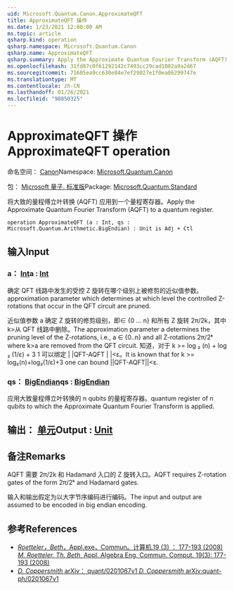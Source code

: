 ```yaml
---
uid: Microsoft.Quantum.Canon.ApproximateQFT
title: ApproximateQFT 操作
ms.date: 1/23/2021 12:00:00 AM
ms.topic: article
qsharp.kind: operation
qsharp.namespace: Microsoft.Quantum.Canon
qsharp.name: ApproximateQFT
qsharp.summary: Apply the Approximate Quantum Fourier Transform (AQFT) to a quantum register.
ms.openlocfilehash: 31fd87c0f61292142c7493cc29cad1082a9a2d67
ms.sourcegitcommit: 71605ea9cc630e84e7ef29027e1f0ea06299747e
ms.translationtype: MT
ms.contentlocale: zh-CN
ms.lasthandoff: 01/26/2021
ms.locfileid: "98850325"
---
```

# <a name="approximateqft-operation"></a><span data-ttu-id="789de-102">ApproximateQFT 操作</span><span class="sxs-lookup"><span data-stu-id="789de-102">ApproximateQFT operation</span></span>

<span data-ttu-id="789de-103">命名空间： [Canon](xref:Microsoft.Quantum.Canon)</span><span class="sxs-lookup"><span data-stu-id="789de-103">Namespace: [Microsoft.Quantum.Canon](xref:Microsoft.Quantum.Canon)</span></span>

<span data-ttu-id="789de-104">包： [Microsoft 量子. 标准版](https://nuget.org/packages/Microsoft.Quantum.Standard)</span><span class="sxs-lookup"><span data-stu-id="789de-104">Package: [Microsoft.Quantum.Standard](https://nuget.org/packages/Microsoft.Quantum.Standard)</span></span>


<span data-ttu-id="789de-105">将大致的量程傅立叶转换 (AQFT) 应用到一个量程寄存器。</span><span class="sxs-lookup"><span data-stu-id="789de-105">Apply the Approximate Quantum Fourier Transform (AQFT) to a quantum register.</span></span>

```qsharp
operation ApproximateQFT (a : Int, qs : Microsoft.Quantum.Arithmetic.BigEndian) : Unit is Adj + Ctl
```


## <a name="input"></a><span data-ttu-id="789de-106">输入</span><span class="sxs-lookup"><span data-stu-id="789de-106">Input</span></span>

### <a name="a--int"></a><span data-ttu-id="789de-107">a： [Int](xref:microsoft.quantum.lang-ref.int)</span><span class="sxs-lookup"><span data-stu-id="789de-107">a : [Int](xref:microsoft.quantum.lang-ref.int)</span></span>

<span data-ttu-id="789de-108">确定 QFT 线路中发生的受控 Z 旋转在哪个级别上被修剪的近似值参数。</span><span class="sxs-lookup"><span data-stu-id="789de-108">approximation parameter which determines at which level the controlled Z-rotations that occur in the QFT circuit are pruned.</span></span>

<span data-ttu-id="789de-109">近似值参数 a 确定 Z 旋转的修剪级别，即∈ {0 ... n} 和所有 Z 旋转 2π/2k，其中 k>从 QFT 线路中删除。</span><span class="sxs-lookup"><span data-stu-id="789de-109">The approximation parameter a determines the pruning level of the Z-rotations, i.e., a ∈ {0..n} and all Z-rotations 2π/2ᵏ where k>a are removed from the QFT circuit.</span></span> <span data-ttu-id="789de-110">知道，对于 k >= log ₂ (n) + log ₂ (1/ε) + 3 1 可以绑定 | |QFT-AQFT | |<ε。</span><span class="sxs-lookup"><span data-stu-id="789de-110">It is known that for k >= log₂(n)+log₂(1/ε)+3 one can bound ||QFT-AQFT||<ε.</span></span>


### <a name="qs--bigendian"></a><span data-ttu-id="789de-111">qs： [BigEndian](xref:Microsoft.Quantum.Arithmetic.BigEndian)</span><span class="sxs-lookup"><span data-stu-id="789de-111">qs : [BigEndian](xref:Microsoft.Quantum.Arithmetic.BigEndian)</span></span>

<span data-ttu-id="789de-112">应用大致量程傅立叶转换的 n qubits 的量程寄存器。</span><span class="sxs-lookup"><span data-stu-id="789de-112">quantum register of n qubits to which the Approximate Quantum Fourier Transform is applied.</span></span>



## <a name="output--unit"></a><span data-ttu-id="789de-113">输出： [单元](xref:microsoft.quantum.lang-ref.unit)</span><span class="sxs-lookup"><span data-stu-id="789de-113">Output : [Unit](xref:microsoft.quantum.lang-ref.unit)</span></span>



## <a name="remarks"></a><span data-ttu-id="789de-114">备注</span><span class="sxs-lookup"><span data-stu-id="789de-114">Remarks</span></span>

<span data-ttu-id="789de-115">AQFT 需要 2π/2k 和 Hadamard 入口的 Z 旋转入口。</span><span class="sxs-lookup"><span data-stu-id="789de-115">AQFT requires Z-rotation gates of the form 2π/2ᵏ and Hadamard gates.</span></span>

<span data-ttu-id="789de-116">输入和输出假定为以大字节序编码进行编码。</span><span class="sxs-lookup"><span data-stu-id="789de-116">The input and output are assumed to be encoded in big endian encoding.</span></span>

## <a name="references"></a><span data-ttu-id="789de-117">参考</span><span class="sxs-lookup"><span data-stu-id="789de-117">References</span></span>

- [<span data-ttu-id="789de-118">*Roetteler，Beth*，Appl.exe，Commun。计算机.19 (3) ： 177-193 (2008)</span><span class="sxs-lookup"><span data-stu-id="789de-118"> *M. Roetteler, Th. Beth*, Appl. Algebra Eng. Commun. Comput. 19(3): 177-193 (2008) </span></span>](http://doi.org/10.1007/s00200-008-0072-2)
- [<span data-ttu-id="789de-119">*D. Coppersmith* arXiv： quant/0201067v1</span><span class="sxs-lookup"><span data-stu-id="789de-119"> *D. Coppersmith* arXiv:quant-ph/0201067v1 </span></span>](https://arxiv.org/abs/quant-ph/0201067)